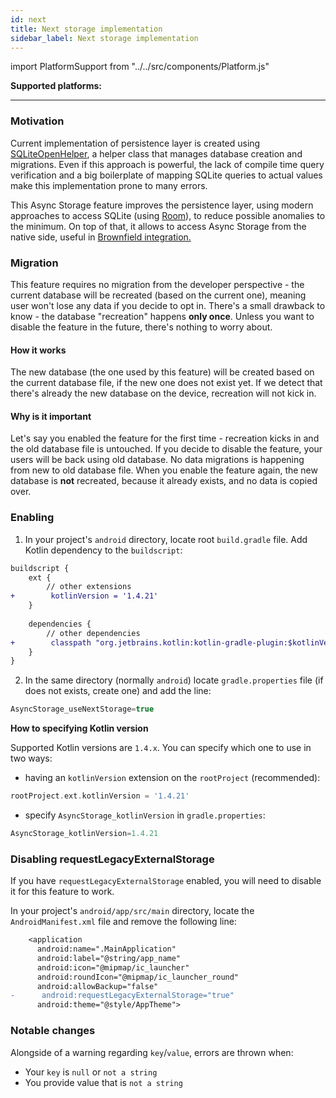 ```yaml
---
id: next
title: Next storage implementation
sidebar_label: Next storage implementation
---
```

import PlatformSupport from "../../src/components/Platform.js"

**Supported platforms:**
<PlatformSupport title="Android" platformIcon="icon_android.svg"></PlatformSupport>

---

### Motivation

Current implementation of persistence layer is created using [SQLiteOpenHelper](https://developer.android.com/reference/android/database/sqlite/SQLiteOpenHelper), 
a helper class that manages database creation and migrations. Even if this approach is powerful, the lack of compile time query verification and a big boilerplate of mapping SQLite queries  to actual values make this implementation prone to many errors.

This Async Storage feature improves the persistence layer, using modern approaches to access SQLite (using [Room](https://developer.android.com/training/data-storage/room)), to reduce possible anomalies to the minimum. 
On top of that, it allows to access Async Storage from the native side, useful in [Brownfield integration.](BrownfieldIntegration.md#android)

### Migration

This feature requires no migration from the developer perspective - the current database will be recreated (based on the current one), meaning user won't lose any data if you decide to opt in.
There's a small drawback to know - the database "recreation" happens **only once**. Unless you want to disable the feature in the future, there's nothing to worry about.

#### How it works

The new database (the one used by this feature) will be created based on the current database file, if the new one does not exist yet. 
If we detect that there's already the new database on the device, recreation will not kick in.


#### Why is it important

Let's say you enabled the feature for the first time - recreation kicks in and the old database file is untouched.
If you decide to disable the feature, your users will be back using old database. No data migrations is happening from new to old database file.
When you enable the feature again, the new database is **not** recreated, because it already exists, and no data is copied over.


### Enabling

1. In your project's `android` directory, locate root `build.gradle` file. Add Kotlin dependency to the `buildscript`:

```diff
buildscript {
    ext {
        // other extensions
+        kotlinVersion = '1.4.21'
    }
    
    dependencies {
        // other dependencies
+        classpath "org.jetbrains.kotlin:kotlin-gradle-plugin:$kotlinVersion"
    }
}

```

2. In the same directory (normally `android`) locate `gradle.properties` file (if does not exists, create one) and add the line:

```groovy
AsyncStorage_useNextStorage=true
```

**How to specifying Kotlin version**

Supported Kotlin versions are `1.4.x`. You can specify which one to use in two ways:

- having an `kotlinVersion` extension on the `rootProject` (recommended):

```groovy
rootProject.ext.kotlinVersion = '1.4.21'
```

- specify `AsyncStorage_kotlinVersion` in `gradle.properties`:

```groovy
AsyncStorage_kotlinVersion=1.4.21
```

### Disabling requestLegacyExternalStorage

If you have `requestLegacyExternalStorage` enabled, you will need to disable it for this feature to work.

In your project's `android/app/src/main` directory, locate the `AndroidManifest.xml` file and remove the following line:

```diff
    <application
      android:name=".MainApplication"
      android:label="@string/app_name"
      android:icon="@mipmap/ic_launcher"
      android:roundIcon="@mipmap/ic_launcher_round"
      android:allowBackup="false"
-      android:requestLegacyExternalStorage="true"
      android:theme="@style/AppTheme">
```

### Notable changes

Alongside of a warning regarding `key`/`value`, errors are thrown when:

- Your `key` is `null` or `not a string`
- You provide value that is `not a string` 
